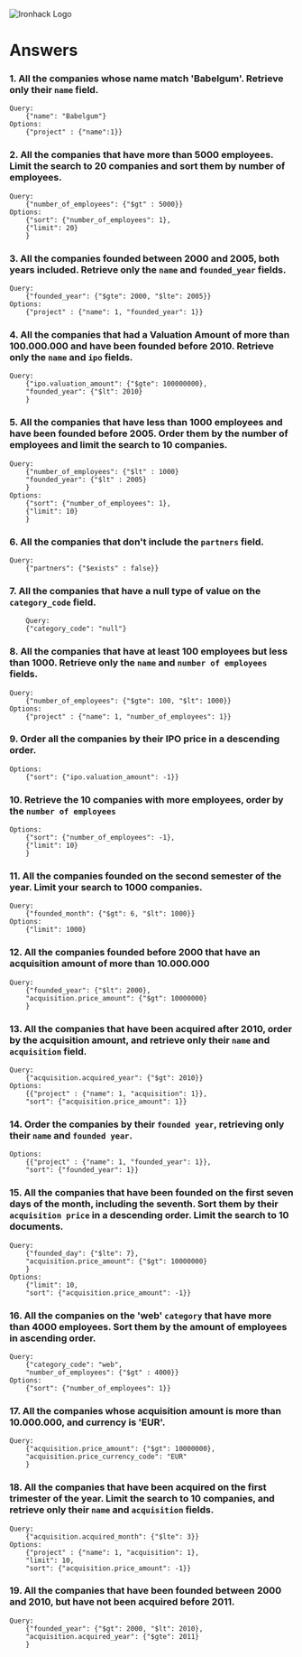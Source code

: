![Ironhack Logo](https://i.imgur.com/1QgrNNw.png)

# Answers

### 1. All the companies whose name match 'Babelgum'. Retrieve only their `name` field.
    Query: 
        {"name": "Babelgum"}
    Options: 
        {"project" : {"name":1}}

### 2. All the companies that have more than 5000 employees. Limit the search to 20 companies and sort them by **number of employees**.
    Query: 
        {"number_of_employees": {"$gt" : 5000}}
    Options: 
        {"sort": {"number_of_employees": 1}, 
        {"limit": 20}
        }

### 3. All the companies founded between 2000 and 2005, both years included. Retrieve only the `name` and `founded_year` fields.
    Query: 
        {"founded_year": {"$gte": 2000, "$lte": 2005}}
    Options: 
        {"project" : {"name": 1, "founded_year": 1}}


### 4. All the companies that had a Valuation Amount of more than 100.000.000 and have been founded before 2010. Retrieve only the `name` and `ipo` fields.
    Query: 
        {"ipo.valuation_amount": {"$gte": 100000000}, 
        "founded_year": {"$lt": 2010}
        }

### 5. All the companies that have less than 1000 employees and have been founded before 2005. Order them by the number of employees and limit the search to 10 companies.
    Query: 
        {"number_of_employees": {"$lt" : 1000}
        "founded_year": {"$lt" : 2005}
        }
    Options: 
        {"sort": {"number_of_employees": 1}, 
        {"limit": 10}
        }

### 6. All the companies that don't include the `partners` field.
    Query: 
        {"partners": {"$exists" : false}}

### 7. All the companies that have a null type of value on the `category_code` field.
        Query: 
        {"category_code": "null"}


### 8. All the companies that have at least 100 employees but less than 1000. Retrieve only the `name` and `number of employees` fields.
    Query: 
        {"number_of_employees": {"$gte": 100, "$lt": 1000}}
    Options: 
        {"project" : {"name": 1, "number_of_employees": 1}}

### 9. Order all the companies by their IPO price in a descending order.
    Options: 
        {"sort": {"ipo.valuation_amount": -1}}

### 10. Retrieve the 10 companies with more employees, order by the `number of employees`
    Options: 
        {"sort": {"number_of_employees": -1}, 
        {"limit": 10}
        }

### 11. All the companies founded on the second semester of the year. Limit your search to 1000 companies.
    Query: 
        {"founded_month": {"$gt": 6, "$lt": 1000}}
    Options: 
        {"limit": 1000}

### 12. All the companies founded before 2000 that have an acquisition amount of more than 10.000.000
    Query: 
        {"founded_year": {"$lt": 2000}, 
        "acquisition.price_amount": {"$gt": 10000000}
        }

### 13. All the companies that have been acquired after 2010, order by the acquisition amount, and retrieve only their `name` and `acquisition` field.
    Query: 
        {"acquisition.acquired_year": {"$gt": 2010}}
    Options: 
        {{"project" : {"name": 1, "acquisition": 1}}, 
        "sort": {"acquisition.price_amount": 1}}

### 14. Order the companies by their `founded year`, retrieving only their `name` and `founded year`.
    Options: 
        {{"project" : {"name": 1, "founded_year": 1}}, 
        "sort": {"founded_year": 1}}

### 15. All the companies that have been founded on the first seven days of the month, including the seventh. Sort them by their `acquisition price` in a descending order. Limit the search to 10 documents.
    Query: 
        {"founded_day": {"$lte": 7}, 
        "acquisition.price_amount": {"$gt": 10000000}
        }
    Options: 
        {"limit": 10, 
        "sort": {"acquisition.price_amount": -1}}

### 16. All the companies on the 'web' `category` that have more than 4000 employees. Sort them by the amount of employees in ascending order.
    Query: 
        {"category_code": "web", 
        "number_of_employees": {"$gt" : 4000}}
    Options: 
        {"sort": {"number_of_employees": 1}}

### 17. All the companies whose acquisition amount is more than 10.000.000, and currency is 'EUR'.
    Query: 
        {"acquisition.price_amount": {"$gt": 10000000}, 
        "acquisition.price_currency_code": "EUR"
        }

### 18. All the companies that have been acquired on the first trimester of the year. Limit the search to 10 companies, and retrieve only their `name` and `acquisition` fields.
    Query: 
        {"acquisition.acquired_month": {"$lte": 3}}
    Options: 
        {"project" : {"name": 1, "acquisition": 1},
        "limit": 10, 
        "sort": {"acquisition.price_amount": -1}}

### 19. All the companies that have been founded between 2000 and 2010, but have not been acquired before 2011.
    Query: 
        {"founded_year": {"$gt": 2000, "$lt": 2010}, 
        "acquisition.acquired_year": {"$gte": 2011}
        }
